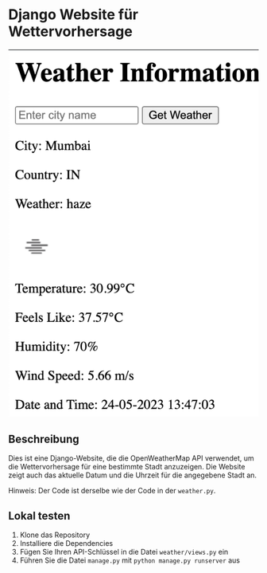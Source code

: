 # Django Website für Wettervorhersage

![](../Weather-App-Django.png)

## Beschreibung

Dies ist eine Django-Website, die die OpenWeatherMap API verwendet, um die Wettervorhersage für eine bestimmte Stadt anzuzeigen. Die Website zeigt auch das aktuelle Datum und die Uhrzeit für die angegebene Stadt an.

Hinweis: Der Code ist derselbe wie der Code in der `weather.py`.

## Lokal testen

1. Klone das Repository
2. Installiere die Dependencies
3. Fügen Sie Ihren API-Schlüssel in die Datei `weather/views.py` ein
4. Führen Sie die Datei `manage.py` mit `python manage.py runserver` aus